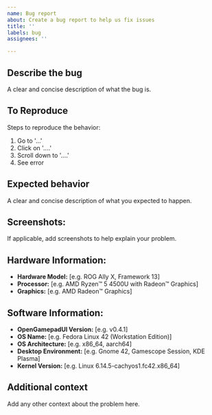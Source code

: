 ```yaml
---
name: Bug report
about: Create a bug report to help us fix issues
title: ''
labels: bug
assignees: ''

---
```


## Describe the bug
A clear and concise description of what the bug is.

## To Reproduce
Steps to reproduce the behavior:
1. Go to '...'
2. Click on '....'
3. Scroll down to '....'
4. See error

## Expected behavior
A clear and concise description of what you expected to happen.

## Screenshots:
If applicable, add screenshots to help explain your problem.

## Hardware Information:
- **Hardware Model:** [e.g. ROG Ally X, Framework 13]
- **Processor:** [e.g. AMD Ryzen™ 5 4500U with Radeon™ Graphics]
- **Graphics:** [e.g. AMD Radeon™ Graphics]

## Software Information:
- **OpenGamepadUI Version:** [e.g. v0.4.1]
- **OS Name:** [e.g. Fedora Linux 42 (Workstation Edition)]
- **OS Architecture:** [e.g. x86_64, aarch64]
- **Desktop Environment:** [e.g. Gnome 42, Gamescope Session, KDE Plasma]
- **Kernel Version:** [e.g. Linux 6.14.5-cachyos1.fc42.x86_64]

## Additional context
Add any other context about the problem here.
